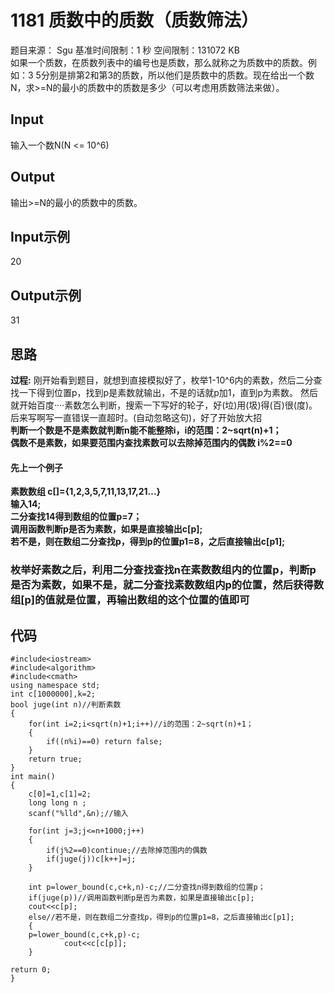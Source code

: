 # 1181 质数中的质数（质数筛法）  
题目来源： Sgu
基准时间限制：1 秒 空间限制：131072 KB   
如果一个质数，在质数列表中的编号也是质数，那么就称之为质数中的质数。例如：3 5分别是排第2和第3的质数，所以他们是质数中的质数。现在给出一个数N，求>=N的最小的质数中的质数是多少（可以考虑用质数筛法来做）。
## Input
输入一个数N(N <= 10^6)
## Output
输出>=N的最小的质数中的质数。
## Input示例
20
## Output示例
31


## 思路
**过程:**
刚开始看到题目，就想到直接模拟好了，枚举1-10^6内的素数，然后二分查找一下得到位置p，找到p是素数就输出，不是的话就p加1，直到p为素数。
然后就开始百度····素数怎么判断，搜索一下写好的轮子，好(垃)用(圾)得(百)很(度)。  
后来写啊写一直错误一直超时。(自动忽略这句)，好了开始放大招  
**判断一个数是不是素数就判断n能不能整除i，i的范围：2~sqrt(n)+1；**  
**偶数不是素数，如果要范围内查找素数可以去除掉范围内的偶数 i%2==0**
#### 先上一个例子
**素数数组 c[]={1,2,3,5,7,11,13,17,21...}  
输入14;  
二分查找14得到数组的位置p=7；  
调用函数判断p是否为素数，如果是直接输出c[p];  
若不是，则在数组二分查找p，得到p的位置p1=8，之后直接输出c[p1];**

### 枚举好素数之后，利用二分查找查找n在素数数组内的位置p，判断p是否为素数，如果不是，就二分查找素数数组内p的位置，然后获得数组[p]的值就是位置，再输出数组的这个位置的值即可

## 代码
    #include<iostream>
    #include<algorithm>
    #include<cmath>
    using namespace std; 
    int c[1000000],k=2; 
    bool juge(int n)//判断素数 
    {
    	for(int i=2;i<sqrt(n)+1;i++)//i的范围：2~sqrt(n)+1；
    	{
    		if((n%i)==0) return false;
    	}
    	return true;
    }
    int main()
    {	
    	c[0]=1,c[1]=2;
     	long long n ;
    	scanf("%lld",&n);//输入
    	 
    	for(int j=3;j<=n+1000;j++)
    	{	
			if(j%2==0)continue;//去除掉范围内的偶数
    		if(juge(j))c[k++]=j;	
    	}
    	
    	int p=lower_bound(c,c+k,n)-c;//二分查找n得到数组的位置p；
    	if(juge(p))//调用函数判断p是否为素数，如果是直接输出c[p];  
    	cout<<c[p];
    	else//若不是，则在数组二分查找p，得到p的位置p1=8，之后直接输出c[p1];
		{
    	p=lower_bound(c,c+k,p)-c;
    			cout<<c[c[p]];
    	}
    
    return 0;
    }